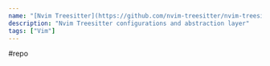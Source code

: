 ```yaml
---
name: "[Nvim Treesitter](https://github.com/nvim-treesitter/nvim-treesitter)"
description: "Nvim Treesitter configurations and abstraction layer"
tags: ["Vim"]
---
```

#repo